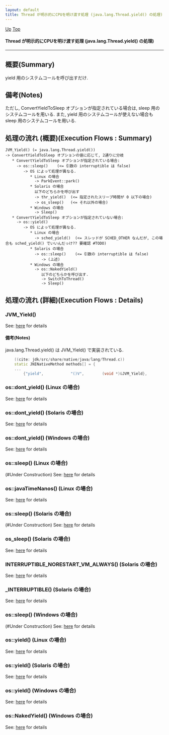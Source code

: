```yaml
---
layout: default
title: Thread が明示的にCPUを明け渡す処理 (java.lang.Thread.yield() の処理)
---
```

[Up](no1IkYYOWe.html) [Top](../index.html)

#### Thread が明示的にCPUを明け渡す処理 (java.lang.Thread.yield() の処理)

--- 
## 概要(Summary)
yield 用のシステムコールを呼び出すだけ.

## 備考(Notes)
ただし, ConvertYieldToSleep オプションが指定されている場合は, sleep 用のシステムコールを用いる.
また, yield 用のシステムコールが使えない場合も sleep 用のシステムコールを用いる.


## 処理の流れ (概要)(Execution Flows : Summary)
```
JVM_Yield() (= java.lang.Thread.yield())
-> ConvertYieldToSleep オプションの値に応じて, 2通りに分岐
   * ConvertYieldToSleep オプションが指定されている場合:
     -> os::sleep()    (<= 引数の interruptible は false)
        -> OS によって処理が異なる.
           * Linux の場合
             -> ParkEvent::park()
           * Solaris の場合
             以下のどちらかを呼び出す
             -> thr_yield()  (<= 指定されたスリープ時間が 0 以下の場合)
             -> os_sleep()   (<= それ以外の場合)
           * Windows の場合
             -> Sleep()
   * ConvertYieldToSleep オプションが指定されていない場合:
     -> os::yield()
        -> OS によって処理が異なる.
           * Linux の場合
             -> sched_yield()  (<= スレッドが SCHED_OTHER なんだが, この場合も sched_yield() でいいんだっけ?? 要確認 #TODO)
           * Solaris の場合
             -> os::sleep()    (<= 引数の interruptible は false)
                -> (上述)
           * Windows の場合
             -> os::NakedYield()
                以下のどちらかを呼び出す.
                -> SwitchToThread()
                -> Sleep()
```


## 処理の流れ (詳細)(Execution Flows : Details)
### JVM_Yield()
See: [here](no2114_1q.html) for details
#### 備考(Notes)
java.lang.Thread.yield() は JVM_Yield() で実装されている.


```cpp
    ((cite: jdk/src/share/native/java/lang/Thread.c))
    static JNINativeMethod methods[] = {
    ...
        {"yield",            "()V",        (void *)&JVM_Yield},
```

### os::dont_yield() (Linux の場合)
See: [here](no2114-JA.html) for details
### os::dont_yield() (Solaris の場合)
See: [here](no2114loS.html) for details
### os::dont_yield() (Windows の場合)
See: [here](no2114_8e.html) for details

### os::sleep() (Linux の場合)
(#Under Construction)
See: [here](no2114MAx.html) for details
### os::javaTimeNanos() (Linux の場合)
See: [here](no2114lvG.html) for details
### os::sleep() (Solaris の場合)
(#Under Construction)
See: [here](no2114yyY.html) for details
### os_sleep() (Solaris の場合)
See: [here](no2114NWU.html) for details
### INTERRUPTIBLE_NORESTART_VM_ALWAYS() (Solaris の場合)
See: [here](no2114NdI.html) for details
### _INTERRUPTIBLE() (Solaris の場合)
See: [here](no2114anO.html) for details
### os::sleep() (Windows の場合)
(#Under Construction)
See: [here](no2114mbx.html) for details

### os::yield() (Linux の場合)
See: [here](no2114LUG.html) for details
### os::yield() (Solaris の場合)
See: [here](no2114YeM.html) for details
### os::yield() (Windows の場合)
See: [here](no2114MHl.html) for details
### os::NakedYield()  (Windows の場合)
See: [here](no2114ZRr.html) for details






